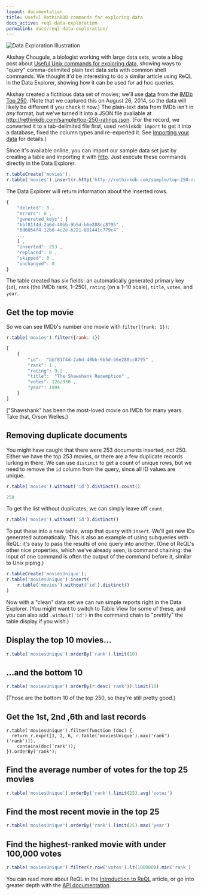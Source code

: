 ```yaml
---
layout: documentation
title: Useful RethinkDB commands for exploring data
docs_active: reql-data-exploration
permalink: docs/reql-data-exploration/
---
```


<img alt="Data Exploration Illustration" class="api_command_illustration"
    src="/assets/images/docs/api_illustrations/data_exploration.png" />

Akshay Chougule, a biologist working with large data sets, wrote a blog post about [Useful Unix commands for exploring data][uu], showing ways to "query" comma-delimited plain text data sets with common shell commands. We thought it'd be interesting to do a similar article using ReQL in the Data Explorer, showing how it can be used for ad hoc queries.

[uu]: http://datavu.blogspot.com/2014/08/useful-unix-commands-for-exploring-data.html

Akshay created a fictitious data set of movies; we'll use [data][] from the [IMDb Top 250][t250]. (Note that we captured this on August 26, 2014, so the data will likely be different if you check it now.) The plain-text data from IMDb isn't in *any* format, but we've turned it into a JSON file available at <http://rethinkdb.com/sample/top-250-ratings.json>. (For the record, we converted it to a tab-delimited file first, used `rethinkdb import` to get it into a database, fixed the column types and re-exported it. See [Importing your data](http://rethinkdb.com/docs/importing/) for details.)

[data]: http://www.imdb.com/interfaces
[t250]: http://www.imdb.com/chart/top

Since it's available online, you can import our sample data set just by creating a table and importing it with [http](/docs/http). Just execute these commands directly in the Data Explorer.

```js
r.tableCreate('movies');
r.table('movies').insert(r.http('http://rethinkdb.com/sample/top-250-ratings.json'))
```

The Data Explorer will return information about the inserted rows.

```js
{
	"deleted": 0 ,
	"errors": 0 ,
	"generated_keys": [
	"bbf81f4d-2a6d-40bb-9b5d-b6e288cc8795" ,
	"0d6054f4-12b0-4c2e-b221-881441c779c4" ,
	...
	] ,
	"inserted": 253 ,
	"replaced": 0 ,
	"skipped": 0 ,
	"unchanged": 0
}
```

The table created has six fields:  an automatically generated primary key (`id`), `rank` (the IMDb rank, 1&ndash;250), `rating` (on a 1&ndash;10 scale), `title`, `votes`, and `year`.

## Get the top movie  ##

So we can see IMDb's number one movie with  `filter({rank: 1})`:

```js
r.table('movies').filter({rank: 1})

[
	{
		"id":  "bbf81f4d-2a6d-40bb-9b5d-b6e288cc8795" ,
		"rank": 1 ,
		"rating": 9.2 ,
		"title":  "The Shawshank Redemption" ,
		"votes": 1262930 ,
		"year": 1994
	}
]
```

("Shawshank" has been the most-loved movie on IMDb for many years. Take that, Orson Welles.)

## Removing duplicate documents ##

You might have caught that there were 253 documents inserted, not 250. Either we have the top 253 movies, or there are a few duplicate records lurking in there. We can use `distinct` to get a count of unique rows, but we need to remove the `id` column from the query, since all ID values are unique.

```js
r.table('movies').without('id').distinct().count()

250
```

To get the list without duplicates, we can simply leave off `count`.

```js
r.table('movies').without('id').distinct()
```

To put these into a new table,  wrap that query with `insert`. We'll get new IDs generated automatically. This is also an example of using subqueries with ReQL: it's easy to pass the results of one query into another. (One of ReQL's other nice properties, which we've already seen, is command chaining: the input of one command is often the output of the command before it, similar to Unix piping.)

```js
r.tableCreate('moviesUnique');
r.table('moviesUnique').insert(
	r.table('movies').without('id').distinct()
)
```

Now with a "clean" data set we can run simple reports right in the Data Explorer. (You might want to switch to Table View for some of these, and you can also add `.without('id')` in the command chain to "prettify" the table display if you wish.)

## Display the top 10 movies...  ##

```js
r.table('moviesUnique').orderBy('rank').limit(10)
```

## ...and the bottom 10 ##

```js
r.table('moviesUnique').orderBy(r.desc('rank')).limit(10)
```

(Those are the bottom 10 of the top 250, so they're still pretty good.)

## Get the 1st, 2nd ,6th and last records ##

```
r.table('moviesUnique').filter(function (doc) {
  return r.expr([1, 2, 6, r.table('moviesUnique').max('rank')('rank')]).
    contains(doc('rank'));
}).orderBy('rank');
```

## Find the average number of votes for the top 25 movies ##

```js
r.table('moviesUnique').orderBy('rank').limit(25).avg('votes')
```

## Find the most recent movie in the top 25 ##

```js
r.table('moviesUnique').orderBy('rank').limit(25).max('year')
```

## Find the highest-ranked movie with under 100,000 votes ##

```js
r.table('moviesUnique').filter(r.row('votes').lt(100000)).min('rank')
```

You can read more about ReQL in the [Introduction to ReQL][intro] article, or go into greater depth with the [API documentation](/api/).

[intro]: /docs/introduction-to-reql/
